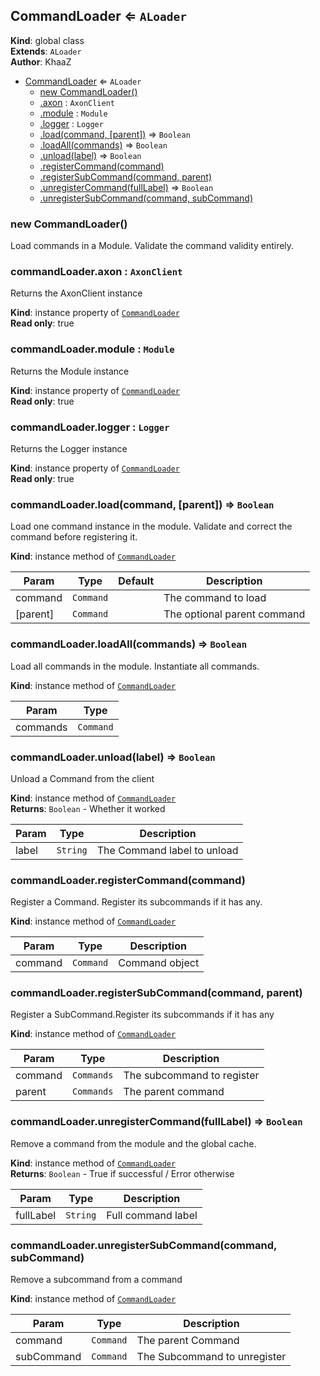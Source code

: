 <a name="CommandLoader"></a>

## CommandLoader ⇐ <code>ALoader</code>
**Kind**: global class  
**Extends**: <code>ALoader</code>  
**Author**: KhaaZ  

* [CommandLoader](#CommandLoader) ⇐ <code>ALoader</code>
    * [new CommandLoader()](#new_CommandLoader_new)
    * [.axon](#CommandLoader+axon) : <code>AxonClient</code>
    * [.module](#CommandLoader+module) : <code>Module</code>
    * [.logger](#CommandLoader+logger) : <code>Logger</code>
    * [.load(command, [parent])](#CommandLoader+load) ⇒ <code>Boolean</code>
    * [.loadAll(commands)](#CommandLoader+loadAll) ⇒ <code>Boolean</code>
    * [.unload(label)](#CommandLoader+unload) ⇒ <code>Boolean</code>
    * [.registerCommand(command)](#CommandLoader+registerCommand)
    * [.registerSubCommand(command, parent)](#CommandLoader+registerSubCommand)
    * [.unregisterCommand(fullLabel)](#CommandLoader+unregisterCommand) ⇒ <code>Boolean</code>
    * [.unregisterSubCommand(command, subCommand)](#CommandLoader+unregisterSubCommand)

<a name="new_CommandLoader_new"></a>

### new CommandLoader()
Load commands in a Module.
Validate the command validity entirely.

<a name="CommandLoader+axon"></a>

### commandLoader.axon : <code>AxonClient</code>
Returns the AxonClient instance

**Kind**: instance property of [<code>CommandLoader</code>](#CommandLoader)  
**Read only**: true  
<a name="CommandLoader+module"></a>

### commandLoader.module : <code>Module</code>
Returns the Module instance

**Kind**: instance property of [<code>CommandLoader</code>](#CommandLoader)  
**Read only**: true  
<a name="CommandLoader+logger"></a>

### commandLoader.logger : <code>Logger</code>
Returns the Logger instance

**Kind**: instance property of [<code>CommandLoader</code>](#CommandLoader)  
**Read only**: true  
<a name="CommandLoader+load"></a>

### commandLoader.load(command, [parent]) ⇒ <code>Boolean</code>
Load one command instance in the module.
Validate and correct the command before registering it.

**Kind**: instance method of [<code>CommandLoader</code>](#CommandLoader)  

| Param | Type | Default | Description |
| --- | --- | --- | --- |
| command | <code>Command</code> |  | The command to load |
| [parent] | <code>Command</code> | <code></code> | The optional parent command |

<a name="CommandLoader+loadAll"></a>

### commandLoader.loadAll(commands) ⇒ <code>Boolean</code>
Load all commands in the module.
Instantiate all commands.

**Kind**: instance method of [<code>CommandLoader</code>](#CommandLoader)  

| Param | Type |
| --- | --- |
| commands | <code>Command</code> | 

<a name="CommandLoader+unload"></a>

### commandLoader.unload(label) ⇒ <code>Boolean</code>
Unload a Command from the client

**Kind**: instance method of [<code>CommandLoader</code>](#CommandLoader)  
**Returns**: <code>Boolean</code> - Whether it worked  

| Param | Type | Description |
| --- | --- | --- |
| label | <code>String</code> | The Command label to unload |

<a name="CommandLoader+registerCommand"></a>

### commandLoader.registerCommand(command)
Register a Command. Register its subcommands if it has any.

**Kind**: instance method of [<code>CommandLoader</code>](#CommandLoader)  

| Param | Type | Description |
| --- | --- | --- |
| command | <code>Command</code> | Command object |

<a name="CommandLoader+registerSubCommand"></a>

### commandLoader.registerSubCommand(command, parent)
Register a SubCommand.Register its subcommands if it has any

**Kind**: instance method of [<code>CommandLoader</code>](#CommandLoader)  

| Param | Type | Description |
| --- | --- | --- |
| command | <code>Commands</code> | The subcommand to register |
| parent | <code>Commands</code> | The parent command |

<a name="CommandLoader+unregisterCommand"></a>

### commandLoader.unregisterCommand(fullLabel) ⇒ <code>Boolean</code>
Remove a command from the module and the global cache.

**Kind**: instance method of [<code>CommandLoader</code>](#CommandLoader)  
**Returns**: <code>Boolean</code> - True if successful / Error otherwise  

| Param | Type | Description |
| --- | --- | --- |
| fullLabel | <code>String</code> | Full command label |

<a name="CommandLoader+unregisterSubCommand"></a>

### commandLoader.unregisterSubCommand(command, subCommand)
Remove a subcommand from a command

**Kind**: instance method of [<code>CommandLoader</code>](#CommandLoader)  

| Param | Type | Description |
| --- | --- | --- |
| command | <code>Command</code> | The parent Command |
| subCommand | <code>Command</code> | The Subcommand to unregister |


